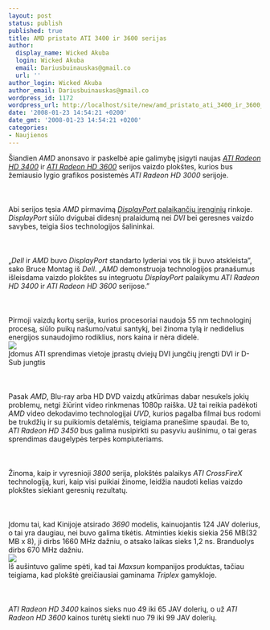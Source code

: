 ```yaml
---
layout: post
status: publish
published: true
title: AMD pristato ATI 3400 ir 3600 serijas
author:
  display_name: Wicked Akuba
  login: Wicked Akuba
  email: Dariusbuinauskas@gmail.co
  url: ''
author_login: Wicked Akuba
author_email: Dariusbuinauskas@gmail.co
wordpress_id: 1172
wordpress_url: http://localhost/site/new/amd_pristato_ati_3400_ir_3600_serijas/
date: '2008-01-23 14:54:21 +0200'
date_gmt: '2008-01-23 14:54:21 +0200'
categories:
- Naujienos
---
```

<p>Šiandien <i>AMD</i> anonsavo ir paskelbė apie galimybę įsigyti naujas <a class="ns" href="http://www.technews.lt/index.php?id=Kas&amp;Id=770"><i>ATI Radeon HD 3400</i></a> ir <a class="ns" href="http://www.technews.lt/index.php?id=Kas&amp;Id=559"><i>ATI Radeon HD 3600</i></a> serijos vaizdo plokštes, kurios bus žemiausio lygio grafikos posistemės <i>ATI Radeon HD 3000</i> serijoje.<br />
<br><br />
<br>Abi serijos tęsia <i>AMD</i> pirmavimą <a class="ns" href="http://technews.lt/index.php?id=Kas&amp;Id=676"><i>DisplayPort</i> palaikančių įrenginių</a> rinkoje. <i>DisplayPort</i> siūlo dvigubai didesnį pralaidumą nei <i>DVI</i> bei geresnes vaizdo savybes, teigia šios technologijos šalininkai.<br />
<br><br />
<br>„<i>Dell</i> ir <i>AMD</i> buvo <i>DisplayPort</i> standarto lyderiai vos tik ji buvo atskleista”, sako Bruce Montag iš <i>Dell</i>. „<i>AMD</i> demonstruoja technologijos pranašumus išleisdama vaizdo plokštes su integruotu <i>DisplayPort</i> palaikymu <i>ATI Radeon HD 3400</i> ir <i>ATI Radeon HD 3600</i> serijose.”<br />
<br><br />
<br>Pirmoji vaizdų kortų serija, kurios procesoriai naudoja 55 nm technologinį procesą, siūlo puikų našumo/vatui santykį, bei žinoma tylą ir nedidelius energijos sunaudojimo rodiklius, nors kaina ir nėra didelė.<br><img src="http://technews.lt/upl/Failai/HD3470.jpg"><br><span class="saltinis">Įdomus ATI sprendimas vietoje įprastų dviejų DVI jungčių įrengti DVI ir D-Sub jungtis</span><br />
<br><br />
<br>Pasak <i>AMD</i>, Blu-ray arba HD DVD vaizdų atkūrimas dabar nesukels jokių problemų, netgi žiūrint video rinkmenas 1080p raiška. Už tai reikia padėkoti <i>AMD</i> video dekodavimo technologijai <i>UVD</i>, kurios pagalba filmai bus rodomi be trukdžių ir su puikiomis detalėmis, teigiama pranešime spaudai. Be to, <i>ATI Radeon HD 3450</i> bus galima nusipirkti su pasyviu aušinimu, o tai geras sprendimas daugelypės terpės kompiuteriams.<br />
<br><br />
<br>Žinoma, kaip ir vyresnioji <i>3800</i> serija, plokštės palaikys <i>ATI CrossFireX</i> technologiją, kuri, kaip visi puikiai žinome, leidžia naudoti kelias vaizdo plokštes siekiant geresnių rezultatų.<br />
<br><br />
<br>Įdomu tai, kad Kinijoje atsirado <i>3690</i> modelis, kainuojantis 124 JAV dolerius, o tai yra daugiau, nei buvo galima tikėtis. Atminties kiekis siekia 256 MB(32 MB x 8), ji dirbs 1660 MHz dažniu, o atsako laikas sieks 1,2 ns. Branduolys dirbs 670 MHz dažniu.<br><img src="http://technews.lt/upl/Failai/HD3690.jpg"><br><span class="saltinis">Iš aušintuvo galime spėti, kad tai <i>Maxsun</i> kompanijos produktas, tačiau teigiama, kad plokštė greičiausiai gaminama <i>Triplex</i> gamykloje.</span><br />
<br><br />
<br><i>ATI Radeon HD 3400</i> kainos sieks nuo 49 iki 65 JAV dolerių, o už <i>ATI Radeon HD 3600</i> kainos turėtų siekti nuo 79 iki 99 JAV dolerių.</p>
